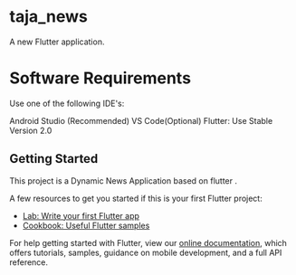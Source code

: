 # taja_news

A new Flutter application.

# Software Requirements
  Use one of the following IDE's:

  Android Studio (Recommended)
  VS Code(Optional)
  Flutter: Use Stable Version 2.0


## Getting Started

This project is a Dynamic News Application based on flutter .

A few resources to get you started if this is your first Flutter project:

- [Lab: Write your first Flutter app](https://flutter.dev/docs/get-started/codelab)
- [Cookbook: Useful Flutter samples](https://flutter.dev/docs/cookbook)

For help getting started with Flutter, view our
[online documentation](https://flutter.dev/docs), which offers tutorials,
samples, guidance on mobile development, and a full API reference.
